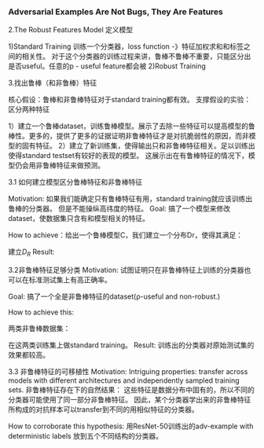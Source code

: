 ### Adversarial Examples Are Not Bugs, They Are Features
2.The Robust Features Model
定义模型

1)Standard Training
训练一个分类器，loss function -》特征加权求和和标签之间的相关性。
对于这个分类器的训练过程来讲，鲁棒不鲁棒不重要，只能区分出是否useful。任意的p - useful feature都会被
2)Robust Training

3.找出鲁棒（和非鲁棒）特征

核心假设：鲁棒和非鲁棒特征对于standard training都有效。
支撑假设的实验：区分两种特征

1）建立一个鲁棒dataset，训练鲁棒模型。展示了去除一些特征可以提高模型的鲁棒性。更多的，提供了更多的证据证明非鲁棒特征才是对抗脆弱性的原因，而非模型的固有特征。
2）建立了新训练集，使得输出只和非鲁棒特征相关。足以训练出使得standard testset有较好的表现的模型。
这展示出在有鲁棒特征的情况下，模型仍会用非鲁棒特征来做预测。

3.1 如何建立模型区分鲁棒特征和非鲁棒特征

Motivation: 如果我们能确定只有鲁棒特征有用，standard training就应该训练出鲁棒的分类器。
但是不能操纵高纬度的特征。
Goal: 搞了一个模型来修改dataset，使数据集只含有和模型相关的特征。

How to achieve：给出一个鲁棒模型C，我们建立一个分布Dr，使得其满足：

建立$D_R$
Result:

3.2非鲁棒特征足够分类
Motivation: 试图证明只在非鲁棒特征上训练的分类器也可以在标准测试集上有高正确率。

Goal: 搞了一个全是非鲁棒特征的dataset(ρ-useful and non-robust.)

How to achieve this: 

两类非鲁棒数据集：



在这两类训练集上做standard training。
Result: 训练出的分类器对原始测试集的效果都较高。

3.3 非鲁棒特征的可移植性
Motivation: Intriguing properties: transfer across models with different architectures and independently sampled training sets.
非鲁棒特征存在下的自然结果：
这些特征是数据分布中固有的，所以不同的分类器可能使用了同一部分非鲁棒特征。 因此，某个分类器学出来的非鲁棒特征所构成的对抗样本可以transfer到不同的用相似特征的分类器。

How to corroborate this hypothesis:
用ResNet-50训练出的adv-example with deterministic labels 放到五个不同结构的分类器。
